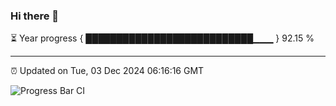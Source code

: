 ### Hi there 👋

⏳ Year progress { ███████████████████████████▁▁▁ } 92.15 %

---

⏰ Updated on Tue, 03 Dec 2024 06:16:16 GMT

![Progress Bar CI](https://github.com/Shyam-Makwana/GitHub-Actions-Demo/workflows/Progress%20Bar%20CI/badge.svg)
